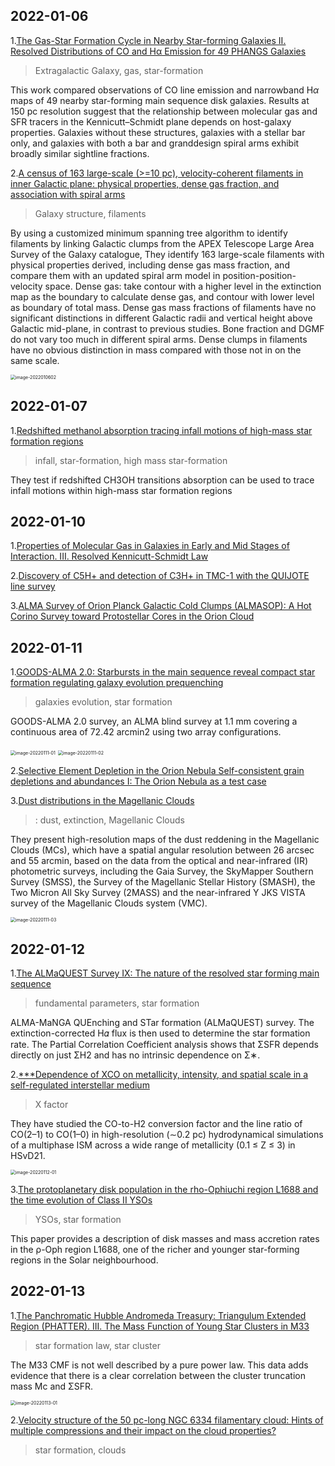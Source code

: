 ## 2022-01-06

1.[The Gas-Star Formation Cycle in Nearby Star-forming Galaxies II. Resolved Distributions of CO and Hα Emission for 49 PHANGS Galaxies](https://arxiv.org/abs/2201.01403)
> Extragalactic Galaxy, gas, star-formation

This work compared observations of CO line emission and narrowband H$\alpha$ maps of 49  nearby star-forming main sequence disk galaxies.
Results at 150 pc resolution suggest that the relationship between molecular gas and SFR tracers in the Kennicutt–Schmidt plane depends on host-galaxy properties.
Galaxies without these structures, galaxies with a stellar bar only, and galaxies with both a bar and granddesign spiral arms exhibit broadly similar sightline fractions.


2.[A census of 163 large-scale (>=10 pc), velocity-coherent filaments in inner Galactic plane: physical properties, dense gas fraction, and association with spiral arms](https://arxiv.org/abs/2201.01555)
>Galaxy structure, filaments

By using a customized minimum spanning tree algorithm to identify filaments by linking Galactic clumps from the APEX Telescope Large Area Survey of the Galaxy catalogue, They identify 163 large-scale filaments with physical properties derived, including dense gas mass fraction, and compare them with an updated spiral arm model in position-position-velocity space.
Dense gas:  take contour with a higher level in the extinction map as the boundary to calculate dense gas, and contour with lower level as boundary of total mass.
Dense gas mass fractions of filaments have no significant distinctions in different Galactic radii and vertical height above Galactic mid-plane, in contrast to previous studies.
Bone fraction and DGMF do not vary too much in different spiral arms.
Dense clumps in filaments have no obvious distinction in mass compared with those not in on the same scale.

<img src="Figures/image-2022010602.png" alt="image-2022010602" style="zoom:50%;" />

## 2022-01-07
1.[Redshifted methanol absorption tracing infall motions of high-mass star formation regions](https://arxiv.org/abs/2201.01792)
>infall, star-formation, high mass star-formation

They test if redshifted CH3OH transitions absorption can be used to trace infall motions within high-mass star formation regions

## 2022-01-10
1.[Properties of Molecular Gas in Galaxies in Early and Mid Stages of Interaction. III. Resolved Kennicutt-Schmidt Law](https://arxiv.org/abs/2201.02270)

2.[Discovery of C5H+ and detection of C3H+ in TMC-1 with the QUIJOTE line survey](https://arxiv.org/abs/2201.02434)

3.[ALMA Survey of Orion Planck Galactic Cold Clumps (ALMASOP): A Hot Corino Survey toward Protostellar Cores in the Orion Cloud](https://arxiv.org/abs/2201.02497)

## 2022-01-11
1.[GOODS-ALMA 2.0: Starbursts in the main sequence reveal compact star formation regulating galaxy evolution prequenching](https://arxiv.org/abs/2201.02633)
>galaxies evolution, star formation

GOODS-ALMA 2.0 survey, an ALMA blind survey at 1.1 mm covering a continuous area of 72.42 arcmin2 using two array configurations.

<img src="Figures/image-20220111-01.png" alt="image-20220111-01" style="zoom:50%;" />
<img src="Figures/image-20220111-02.png" alt="image-20220111-02" style="zoom:50%;" />

2.[Selective Element Depletion in the Orion Nebula Self-consistent grain depletions and abundances I: The Orion Nebula as a test case](https://arxiv.org/abs/2201.02882)

3.[Dust distributions in the Magellanic Clouds](https://arxiv.org/abs/2201.03152)
>: dust, extinction, Magellanic Clouds

They present high-resolution maps of the dust reddening in the Magellanic Clouds (MCs), which have a spatial angular resolution between 26 arcsec and 55 arcmin, based on the data from the optical and near-infrared (IR) photometric surveys, including the Gaia Survey, the SkyMapper Southern
Survey (SMSS), the Survey of the Magellanic Stellar History (SMASH), the Two Micron All Sky Survey (2MASS) and the near-infrared Y JKS VISTA survey of the Magellanic Clouds system (VMC).

<img src="Figures/image-20220111-03.png" alt="image-20220111-03" style="zoom:50%;" />


## 2022-01-12
1.[The ALMaQUEST Survey IX: The nature of the resolved star forming main sequence](https://arxiv.org/abs/2201.03592)
>fundamental parameters, star formation

ALMA-MaNGA QUEnching and STar formation (ALMaQUEST) survey.
The extinction-corrected H𝛼 flux is then used to determine the star formation rate.
The Partial Correlation Coefficient analysis shows that ΣSFR depends directly on just ΣH2 and has no intrinsic dependence on Σ∗.

2.[***Dependence of XCO on metallicity, intensity, and spatial scale in a self-regulated interstellar medium](https://arxiv.org/abs/2201.03885)
>X factor

They have studied the CO-to-H2 conversion factor and the line ratio of CO(2–1) to CO(1–0) in high-resolution (∼0.2 pc) hydrodynamical simulations of a multiphase ISM across a wide range of metallicity (0.1 ≤ Z ≤ 3) in HSvD21.

<img src="Figures/image-20220112-01.png" alt="image-20220112-01" style="zoom:50%;" />

3.[The protoplanetary disk population in the rho-Ophiuchi region L1688 and the time evolution of Class II YSOs](https://arxiv.org/abs/2201.04079)
>YSOs, star formation

This paper provides a description of disk masses and mass accretion rates in the ρ-Oph region L1688, one of the richer and younger star-forming regions in the Solar neighbourhood.

## 2022-01-13
1.[The Panchromatic Hubble Andromeda Treasury: Triangulum Extended Region (PHATTER). III. The Mass Function of Young Star Clusters in M33](https://arxiv.org/abs/2201.04161 )
>star formation law, star cluster

The M33 CMF is not well described by a pure power law.
This data adds evidence that there is a clear correlation between the cluster truncation mass Mc and ΣSFR.

<img src="Figures/image-20220113-01.png" alt="iimage-20220113-01" style="zoom:50%;" />

2.[Velocity structure of the 50 pc-long NGC 6334 filamentary cloud: Hints of multiple compressions and their impact on the cloud properties?](https://arxiv.org/abs/2201.04267)
>star formation, clouds











